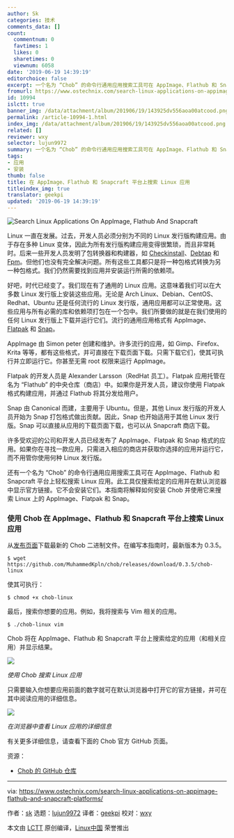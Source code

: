 ```yaml
---
author: Sk
categories: 技术
comments_data: []
count:
  commentnum: 0
  favtimes: 1
  likes: 0
  sharetimes: 0
  viewnum: 6058
date: '2019-06-19 14:39:19'
editorchoice: false
excerpt: 一个名为 “Chob” 的命令行通用应用搜索工具可在 AppImage、Flathub 和 Snapcraft 平台上轻松搜索 Linux 应用。
fromurl: https://www.ostechnix.com/search-linux-applications-on-appimage-flathub-and-snapcraft-platforms/
id: 10994
islctt: true
banner_img: /data/attachment/album/201906/19/143925dv556aoa00atcood.png
permalink: /article-10994-1.html
index_img: /data/attachment/album/201906/19/143925dv556aoa00atcood.png.thumb.jpg
related: []
reviewer: wxy
selector: lujun9972
summary: 一个名为 “Chob” 的命令行通用应用搜索工具可在 AppImage、Flathub 和 Snapcraft 平台上轻松搜索 Linux 应用。
tags:
- 应用
- 安装
thumb: false
title: 在 AppImage、Flathub 和 Snapcraft 平台上搜索 Linux 应用
titleindex_img: true
translator: geekpi
updated: '2019-06-19 14:39:19'
---
```


![Search Linux Applications On AppImage, Flathub And Snapcraft](/data/attachment/album/201906/19/143925dv556aoa00atcood.png)


Linux 一直在发展。过去，开发人员必须分别为不同的 Linux 发行版构建应用。由于存在多种 Linux 变体，因此为所有发行版构建应用变得很繁琐，而且非常耗时。后来一些开发人员发明了包转换器和构建器，如 [Checkinstall](https://www.ostechnix.com/build-packages-source-using-checkinstall/)、[Debtap](https://www.ostechnix.com/convert-deb-packages-arch-linux-packages/) 和 [Fpm](https://www.ostechnix.com/build-linux-packages-multiple-platforms-easily/)。但他们也没有完全解决问题。所有这些工具都只是将一种包格式转换为另一种包格式。我们仍然需要找到应用并安装运行所需的依赖项。


好吧，时代已经变了。我们现在有了通用的 Linux 应用。这意味着我们可以在大多数 Linux 发行版上安装这些应用。无论是 Arch Linux、Debian、CentOS、Redhat、Ubuntu 还是任何流行的 Linux 发行版，通用应用都可以正常使用。这些应用与所有必需的库和依赖项打包在一个包中。我们所要做的就是在我们使用的任何 Linux 发行版上下载并运行它们。流行的通用应用格式有 AppImage、[Flatpak](https://www.ostechnix.com/flatpak-new-framework-desktop-applications-linux/) 和 [Snap](https://www.ostechnix.com/introduction-ubuntus-snap-packages/)。


AppImage 由 Simon peter 创建和维护。许多流行的应用，如 Gimp、Firefox、Krita 等等，都有这些格式，并可直接在下载页面下载。只需下载它们，使其可执行并立即运行它。你甚至无需 root 权限来运行 AppImage。


Flatpak 的开发人员是 Alexander Larsson（RedHat 员工）。Flatpak 应用托管在名为 “Flathub” 的中央仓库（商店）中。如果你是开发人员，建议你使用 Flatpak 格式构建应用，并通过 Flathub 将其分发给用户。


Snap 由 Canonical 而建，主要用于 Ubuntu。但是，其他 Linux 发行版的开发人员开始为 Snap 打包格式做出贡献。因此，Snap 也开始适用于其他 Linux 发行版。Snap 可以直接从应用的下载页面下载，也可以从 Snapcraft 商店下载。


许多受欢迎的公司和开发人员已经发布了 AppImage、Flatpak 和 Snap 格式的应用。如果你在寻找一款应用，只需进入相应的商店并获取你选择的应用并运行它，而不用管你使用何种 Linux 发行版。


还有一个名为 “Chob” 的命令行通用应用搜索工具可在 AppImage、Flathub 和 Snapcraft 平台上轻松搜索 Linux 应用。此工具仅搜索给定的应用并在默认浏览器中显示官方链接。它不会安装它们。本指南将解释如何安装 Chob 并使用它来搜索 Linux 上的 AppImage、Flatpak 和 Snap。


### 使用 Chob 在 AppImage、Flathub 和 Snapcraft 平台上搜索 Linux 应用


从[发布页面](https://github.com/MuhammedKpln/chob/releases)下载最新的 Chob 二进制文件。在编写本指南时，最新版本为 0.3.5。



```
$ wget https://github.com/MuhammedKpln/chob/releases/download/0.3.5/chob-linux
```

使其可执行：



```
$ chmod +x chob-linux
```

最后，搜索你想要的应用。例如，我将搜索与 Vim 相关的应用。



```
$ ./chob-linux vim
```

Chob 将在 AppImage、Flathub 和 Snapcraft 平台上搜索给定的应用（和相关应用）并显示结果。


![](/data/attachment/album/201906/19/143925xy4r1r6q14kf3drb.png)


*使用 Chob 搜索 Linux 应用*


只需要输入你想要应用前面的数字就可在默认浏览器中打开它的官方链接，并可在其中阅读应用的详细信息。


![](/data/attachment/album/201906/19/143927bqftm4rstrbs7rrm.png)


*在浏览器中查看 Linux 应用的详细信息*


有关更多详细信息，请查看下面的 Chob 官方 GitHub 页面。


资源：


* [Chob 的 GitHub 仓库](https://github.com/MuhammedKpln/chob)




---


via: <https://www.ostechnix.com/search-linux-applications-on-appimage-flathub-and-snapcraft-platforms/>


作者：[sk](https://www.ostechnix.com/author/sk/) 选题：[lujun9972](https://github.com/lujun9972) 译者：[geekpi](https://github.com/geekpi) 校对：[wxy](https://github.com/wxy)


本文由 [LCTT](https://github.com/LCTT/TranslateProject) 原创编译，[Linux中国](https://linux.cn/) 荣誉推出